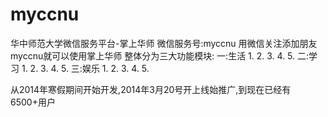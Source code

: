 myccnu
======

华中师范大学微信服务平台-掌上华师
微信服务号:myccnu
用微信关注添加朋友myccnu就可以使用掌上华师
整体分为三大功能模块:
一:生活
  1.
  2.
  3.
  4.
  5.
二:学习
  1.
  2.
  3.
  4.
  5.
三:娱乐
  1.
  2.
  3.
  4.
  5.
  
从2014年寒假期间开始开发,2014年3月20号开上线始推广,到现在已经有6500+用户
